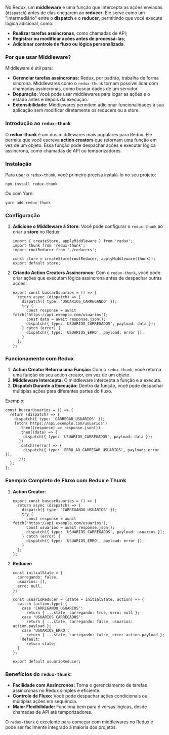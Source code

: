 No Redux, um **middleware** é uma função que intercepta as ações enviadas (`dispatch`) antes de elas chegarem ao **reducer**. Ele serve como um "intermediário" entre o **dispatch** e o **reducer**, permitindo que você execute lógica adicional, como:

- **Realizar tarefas assíncronas**, como chamadas de API;
- **Registrar ou modificar ações antes de processá-las**;
- **Adicionar controle de fluxo ou lógica personalizada**.

### Por que usar Middleware?

Middleware é útil para:
- **Gerenciar tarefas assíncronas:** Redux, por padrão, trabalha de forma síncrona. Middlewares como o `redux-thunk` tornam possível lidar com chamadas assíncronas, como buscar dados de um servidor.
- **Depuração:** Você pode usar middlewares para logar as ações e o estado antes e depois da execução.
- **Extensibilidade:** Middlewares permitem adicionar funcionalidades à sua aplicação sem modificar diretamente os reducers ou a store.

### Introdução ao `redux-thunk`

O **redux-thunk** é um dos middlewares mais populares para Redux. Ele permite que você escreva **action creators** que retornam uma função em vez de um objeto. Essa função pode despachar ações e executar lógica assíncrona, como chamadas de API ou temporizadores.

### Instalação

Para usar o `redux-thunk`, você primeiro precisa instalá-lo no seu projeto:

```
npm install redux-thunk
```

Ou com Yarn:

```
yarn add redux-thunk
```

### Configuração

1. **Adicione o Middleware à Store:** Você pode configurar o `redux-thunk` ao criar a **store** no Redux:

    ```
    import { createStore, applyMiddleware } from 'redux';
    import thunk from 'redux-thunk';
    import rootReducer from './reducers';
    
    const store = createStore(rootReducer, applyMiddleware(thunk));
    export default store;
    ```

2. **Criando Action Creators Assíncronos:** Com o `redux-thunk`, você pode criar ações que executam lógica assíncrona antes de despachar outras ações:

    ```
    export const buscarUsuarios = () => {
      return async (dispatch) => {
        dispatch({ type: 'USUARIOS_CARREGANDO' });
        try {
          const response = await fetch('https://api.exemplo.com/usuarios');
          const data = await response.json();
          dispatch({ type: 'USUARIOS_CARREGADOS', payload: data });
        } catch (error) {
          dispatch({ type: 'USUARIOS_ERRO', payload: error });
        }
      };
    };
    ```

### Funcionamento com Redux

1. **Action Creator Retorna uma Função:** Com o `redux-thunk`, você retorna uma função do seu action creator, em vez de um objeto.
2. **Middleware Intercepta:** O middleware intercepta a função e a executa.
3. **Dispatch Durante a Execução:** Dentro da função, você pode despachar múltiplas ações para diferentes partes do fluxo.

Exemplo:

```
const buscarUsuarios = () => {
  return (dispatch) => {
    dispatch({ type: 'CARREGAR_USUARIOS' });
    fetch('https://api.exemplo.com/usuarios')
      .then((response) => response.json())
      .then((data) => {
        dispatch({ type: 'USUARIOS_CARREGADOS', payload: data });
      })
      .catch((error) => {
        dispatch({ type: 'ERRO_AO_CARREGAR_USUARIOS', payload: error });
      });
  };
};
```

### Exemplo Completo de Fluxo com Redux e Thunk

1. **Action Creator:**

    ```
    export const buscarUsuarios = () => {
      return async (dispatch) => {
        dispatch({ type: 'CARREGANDO_USUARIOS' });
        try {
          const response = await fetch('https://api.exemplo.com/usuarios');
          const usuarios = await response.json();
          dispatch({ type: 'USUARIOS_CARREGADOS', payload: usuarios });
        } catch (error) {
          dispatch({ type: 'USUARIOS_ERRO', payload: error });
        }
      };
    };
    ```

2. **Reducer:**

    ```
    const initialState = {
      carregando: false,
      usuarios: [],
      erro: null,
    };
    
    const usuarioReducer = (state = initialState, action) => {
      switch (action.type) {
        case 'CARREGANDO_USUARIOS':
          return { ...state, carregando: true, erro: null };
        case 'USUARIOS_CARREGADOS':
          return { ...state, carregando: false, usuarios: action.payload };
        case 'USUARIOS_ERRO':
          return { ...state, carregando: false, erro: action.payload };
        default:
          return state;
      }
    };
    
    export default usuarioReducer;
    ```

### Benefícios do `redux-thunk`:

- **Facilidade com Assíncronos:** Torna o gerenciamento de tarefas assíncronas no Redux simples e eficiente.
- **Controle de Fluxo:** Você pode despachar ações condicionais ou múltiplas ações em sequência.
- **Maior Flexibilidade:** Funciona bem para diversas lógicas, desde chamadas de API até temporizadores.

O `redux-thunk` é excelente para começar com middlewares no Redux e pode ser facilmente integrado à maioria dos projetos.


